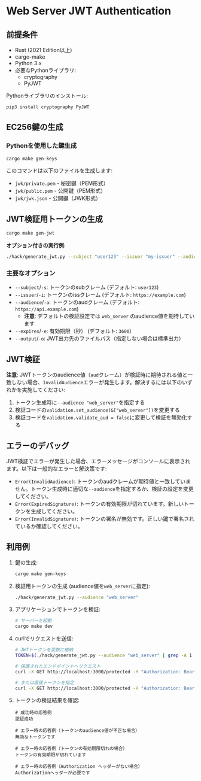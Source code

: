 # Web Server JWT Authentication

## 前提条件

- Rust (2021 Edition以上)
- cargo-make
- Python 3.x
- 必要なPythonライブラリ:
  - cryptography
  - PyJWT

Pythonライブラリのインストール:

```bash
pip3 install cryptography PyJWT
```

## EC256鍵の生成

### Pythonを使用した鍵生成

```bash
cargo make gen-keys
```

このコマンドは以下のファイルを生成します:
- `jwk/private.pem` - 秘密鍵（PEM形式）
- `jwk/public.pem` - 公開鍵（PEM形式）
- `jwk/jwk.json` - 公開鍵（JWK形式）

## JWT検証用トークンの生成

```bash
cargo make gen-jwt
```

**オプション付きの実行例:**

```bash
./hack/generate_jwt.py --subject "user123" --issuer "my-issuer" --audience "web_server" --expires 3600
```

### 主要なオプション

- `--subject`/`-s`: トークンのsubクレーム (デフォルト: `user123`)
- `--issuer`/`-i`: トークンのissクレーム (デフォルト: `https://example.com`)
- `--audience`/`-a`: トークンのaudクレーム (デフォルト: `https://api.example.com`)
  - **注意**: デフォルトの検証設定では `web_server` のaudience値を期待しています
- `--expires`/`-e`: 有効期限（秒） (デフォルト: `3600`)
- `--output`/`-o`: JWT出力先のファイルパス（指定しない場合は標準出力）

## JWT検証

**注意**: JWTトークンのaudience値（`aud`クレーム）が検証時に期待される値と一致しない場合、`InvalidAudience`エラーが発生します。解決するには以下のいずれかを実施してください:

1. トークン生成時に`--audience "web_server"`を指定する
2. 検証コードの`validation.set_audience(&["web_server"])`を変更する
3. 検証コードを`validation.validate_aud = false`に変更して検証を無効化する

## エラーのデバッグ

JWT検証でエラーが発生した場合、エラーメッセージがコンソールに表示されます。以下は一般的なエラーと解決策です:

- `Error(InvalidAudience)`: トークンのaudクレームが期待値と一致していません。トークン生成時に適切な`--audience`を指定するか、検証の設定を変更してください。
- `Error(ExpiredSignature)`: トークンの有効期限が切れています。新しいトークンを生成してください。
- `Error(InvalidSignature)`: トークンの署名が無効です。正しい鍵で署名されているか確認してください。

## 利用例

1. 鍵の生成:
   ```bash
   cargo make gen-keys
   ```

2. 検証用トークンの生成 (audience値を`web_server`に指定):
   ```bash
   ./hack/generate_jwt.py --audience "web_server"
   ```

3. アプリケーションでトークンを検証:
   ```bash
   # サーバーを起動
   cargo make dev
   ```

4. curlでリクエストを送信:
   ```bash
   # JWTトークンを変数に格納
   TOKEN=$(./hack/generate_jwt.py --audience "web_server" | grep -A 1 "生成されたJWT:" | tail -n 1)
   
   # 保護されたエンドポイントへリクエスト
   curl -X GET http://localhost:3000/protected -H "Authorization: Bearer $TOKEN"
   
   # または直接トークンを指定
   curl -X GET http://localhost:3000/protected -H "Authorization: Bearer eyJ0eXAiOiJKV1QiLCJhbGciOiJFUzI1NiIsImtpZCI6ImtleS0xNzE3MTkzMzg5In0.eyJzdWIiOiJ1c2VyMTIzIiwiaXNzIjoiaHR0cHM6Ly9leGFtcGxlLmNvbSIsImF1ZCI6IndlYl9zZXJ2ZXIiLCJpYXQiOjE3MTcxOTMzODksImV4cCI6MTcxNzE5Njk4OX0.xxxxxxxxxxxx"
   ```

5. トークンの検証結果を確認:
   ```
   # 成功時の応答例
   認証成功
   
   # エラー時の応答例（トークンのaudience値が不正な場合）
   無効なトークンです
   
   # エラー時の応答例（トークンの有効期限切れの場合）
   トークンの有効期限が切れています
   
   # エラー時の応答例（Authorization ヘッダーがない場合）
   Authorizationヘッダーが必要です
   ```
